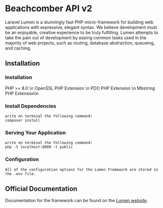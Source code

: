 # Beachcomber API v2

Laravel Lumen is a stunningly fast PHP micro-framework for building web applications with expressive, elegant syntax. We believe development must be an enjoyable, creative experience to be truly fulfilling. Lumen attempts to take the pain out of development by easing common tasks used in the majority of web projects, such as routing, database abstraction, queueing, and caching.

## Installation

### Installation

PHP >= 8.0 \n
OpenSSL PHP Extension \n
PDO PHP Extension \n
Mbstring PHP Extension\n

### Install Dependencies

    write on terminal the following command:
    composer install

### Serving Your Application

    write on terminal the following command:
    php -S localhost:8000 -t public

### Configuration

    All of the configuration options for the Lumen framework are stored in the .env file.
    
## Official Documentation

Documentation for the framework can be found on the [Lumen website](https://lumen.laravel.com/docs).